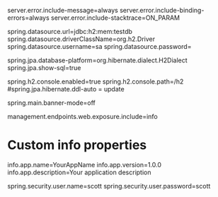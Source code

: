 server.error.include-message=always
server.error.include-binding-errors=always
server.error.include-stacktrace=ON_PARAM

spring.datasource.url=jdbc:h2:mem:testdb
spring.datasource.driverClassName=org.h2.Driver
spring.datasource.username=sa
spring.datasource.password=

spring.jpa.database-platform=org.hibernate.dialect.H2Dialect
spring.jpa.show-sql=true

spring.h2.console.enabled=true
spring.h2.console.path=/h2
#spring.jpa.hibernate.ddl-auto = update

spring.main.banner-mode=off

management.endpoints.web.exposure.include=info

# Custom info properties
info.app.name=YourAppName
info.app.version=1.0.0
info.app.description=Your application description

spring.security.user.name=scott
spring.security.user.password=scott

